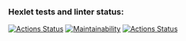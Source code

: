 ### Hexlet tests and linter status:
[![Actions Status](https://github.com/yarikus23/frontend-project-lvl1/workflows/hexlet-check/badge.svg)](https://github.com/yarikus23/frontend-project-lvl1/actions)
[![Maintainability](https://api.codeclimate.com/v1/badges/a99a88d28ad37a79dbf6/maintainability)](https://codeclimate.com/github/codeclimate/codeclimate/maintainability)
[![Actions Status](https://github.com/yarikus23/frontend-project-lvl1/workflows/node.js/badge.svg)](https://github.com/yarikus23/frontend-project-lvl1/actions)